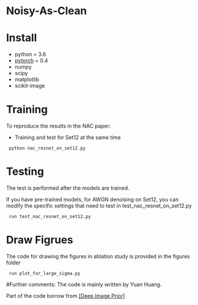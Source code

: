 # Noisy-As-Clean


# Install

- python = 3.6
- [pytorch](http://pytorch.org/) = 0.4
- numpy
- scipy
- matplotlib
- scikit-image

# Training
 To reproduce the results in the NAC paper:
 

 - Training and test for Set12 at the same time
```
 python nac_resnet_on_set12.py
```

# Testing

The test is performed after the models are trained. 

If you have pre-trained models, for AWGN denoising on Set12, you can modify the specific settings that need to test in test_nac_resnet_on_set12.py
 
```
 run test_nac_resnet_on_set12.py
```

# Draw Figrues
The code for drawing the figures in ablation study is provided in the figures folder

```
 run plot_for_large_sigma.py
```


#Further comments:
The code is mainly written by Yuan Huang.

Part of the code borrow from [[Deep Image Prior]](https://github.com/DmitryUlyanov/deep-image-prior)






